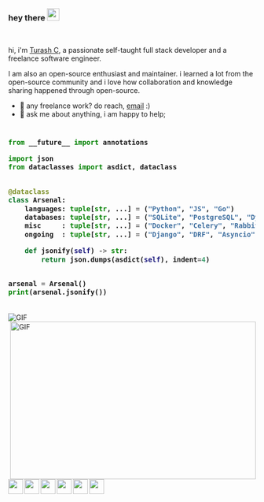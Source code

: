 <!-- <img src="https://raw.githubusercontent.com/turashrocks/html-dashboard-new/main/application-screenshot3.png"> -->


### hey there <img src="https://media.giphy.com/media/hvRJCLFzcasrR4ia7z/giphy.gif" width="25px">

<br />

hi, i'm [Turash C](https://ebuilders.pro/), a passionate self-taught full stack developer and a freelance software engineer. 

I am also an open-source enthusiast and maintainer. i learned a lot from the open-source community and i love how collaboration and knowledge sharing happened through open-source.
  
- 💼 any freelance work? do reach, [email](mailto:turash.chowdhury@gmail.com) :)
- 💬 ask me about anything, i am happy to help;

<h3>
    
```python
​
from __future__ import annotations

import json
from dataclasses import asdict, dataclass


@dataclass
class Arsenal:
    languages: tuple[str, ...] = ("Python", "JS", "Go")
    databases: tuple[str, ...] = ("SQLite", "PostgreSQL", "DynamoDB", "Redis")
    misc     : tuple[str, ...] = ("Docker", "Celery", "RabbitMQ", "Arq", "SQS")
    ongoing  : tuple[str, ...] = ("Django", "DRF", "Asyncio")

    def jsonify(self) -> str:
        return json.dumps(asdict(self), indent=4)


arsenal = Arsenal()
print(arsenal.jsonify())
​
```
</h3>
 <img align="left" alt="GIF" src="https://raw.githubusercontent.com/turashrocks/turashrocks/main/home.gif?raw=true"/>

  <img align="right" alt="GIF" src="https://raw.githubusercontent.com/turashrocks/turashrocks/main/code.gif?raw=true" width="500" height="320" />


  <img align="left" src="https://raw.githubusercontent.com/turashrocks/turashrocks/main/svg-logo/laravel.svg" width="30" height="30" />
  <img align="left" src="https://raw.githubusercontent.com/turashrocks/turashrocks/main/svg-logo/mysql.svg" width="30" height="30" />
  <img align="left" src="https://raw.githubusercontent.com/turashrocks/turashrocks/main/svg-logo/node-js.svg" width="30" height="30" />
  <img align="left" src="https://raw.githubusercontent.com/turashrocks/turashrocks/main/svg-logo/react-js.svg" width="30" height="30" />
  <img align="left" src="https://raw.githubusercontent.com/turashrocks/turashrocks/main/svg-logo/vue-js.svg" width="30" height="30" />
  <img align="left" src="https://raw.githubusercontent.com/turashrocks/turashrocks/main/svg-logo/typescript.svg" width="30" height="30" />